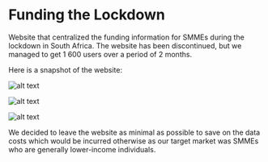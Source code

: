 # Funding the Lockdown

Website that centralized the funding information for SMMEs during the lockdown in South Africa. The website has been discontinued, but we managed to get 1 600 users over a period of 2 months.

Here is a snapshot of the website:

![alt text](https://github.com/ANDRYA005/Funding_the_Lockdown/blob/master/Website%20Snapshots/FTL1.PNG)

![alt text](https://github.com/ANDRYA005/Funding_the_Lockdown/blob/master/Website%20Snapshots/FTL2.PNG)

![alt text](https://github.com/ANDRYA005/Funding_the_Lockdown/blob/master/Website%20Snapshots/FTL3.PNG)

We decided to leave the website as minimal as possible to save on the data costs which would be incurred otherwise as our target market was SMMEs who are generally lower-income individuals.
